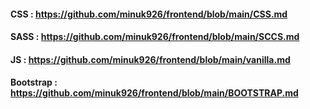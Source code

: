 #### CSS : https://github.com/minuk926/frontend/blob/main/CSS.md
#### SASS : https://github.com/minuk926/frontend/blob/main/SCCS.md
#### JS : https://github.com/minuk926/frontend/blob/main/vanilla.md
#### Bootstrap : https://github.com/minuk926/frontend/blob/main/BOOTSTRAP.md

